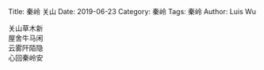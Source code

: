Title: 秦岭 关山
Date: 2019-06-23
Category: 秦岭
Tags: 秦岭
Author: Luis Wu

关山草木新  
屋舍牛马闲  
云雾阡陌隐  
心回秦岭安  